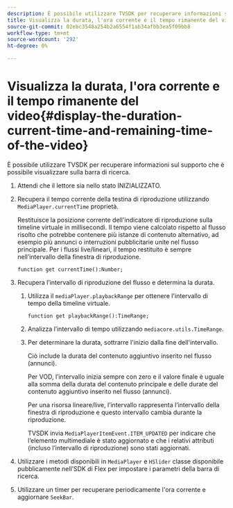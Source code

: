 ```yaml
---
description: È possibile utilizzare TVSDK per recuperare informazioni sul supporto che è possibile visualizzare sulla barra di ricerca.
title: Visualizza la durata, l'ora corrente e il tempo rimanente del video
source-git-commit: 02ebc3548a254b2a6554f1ab34afbb3ea5f09bb8
workflow-type: tm+mt
source-wordcount: '292'
ht-degree: 0%

---
```


# Visualizza la durata, l&#39;ora corrente e il tempo rimanente del video{#display-the-duration-current-time-and-remaining-time-of-the-video}

È possibile utilizzare TVSDK per recuperare informazioni sul supporto che è possibile visualizzare sulla barra di ricerca.

1. Attendi che il lettore sia nello stato INIZIALIZZATO.
1. Recupera il tempo corrente della testina di riproduzione utilizzando `MediaPlayer.currentTime` proprietà.

   Restituisce la posizione corrente dell&#39;indicatore di riproduzione sulla timeline virtuale in millisecondi. Il tempo viene calcolato rispetto al flusso risolto che potrebbe contenere più istanze di contenuto alternativo, ad esempio più annunci o interruzioni pubblicitarie unite nel flusso principale. Per i flussi live/lineari, il tempo restituito è sempre nell’intervallo della finestra di riproduzione.

   ```
   function get currentTime():Number;
   ```

1. Recupera l’intervallo di riproduzione del flusso e determina la durata.
   1. Utilizza il `mediaPlayer.playbackRange` per ottenere l&#39;intervallo di tempo della timeline virtuale.

      ```
      function get playbackRange():TimeRange;
      ```

   1. Analizza l’intervallo di tempo utilizzando `mediacore.utils.TimeRange`.
   1. Per determinare la durata, sottrarre l&#39;inizio dalla fine dell&#39;intervallo.

      Ciò include la durata del contenuto aggiuntivo inserito nel flusso (annunci).

      Per VOD, l’intervallo inizia sempre con zero e il valore finale è uguale alla somma della durata del contenuto principale e delle durate del contenuto aggiuntivo inserito nel flusso (annunci).

      Per una risorsa lineare/live, l’intervallo rappresenta l’intervallo della finestra di riproduzione e questo intervallo cambia durante la riproduzione.

      TVSDK invia `MediaPlayerItemEvent.ITEM_UPDATED` per indicare che l’elemento multimediale è stato aggiornato e che i relativi attributi (incluso l’intervallo di riproduzione) sono stati aggiornati.

1. Utilizzare i metodi disponibili in `MediaPlayer` e `HSlider` classe disponibile pubblicamente nell’SDK di Flex per impostare i parametri della barra di ricerca.

1. Utilizzare un timer per recuperare periodicamente l&#39;ora corrente e aggiornare `SeekBar`.
